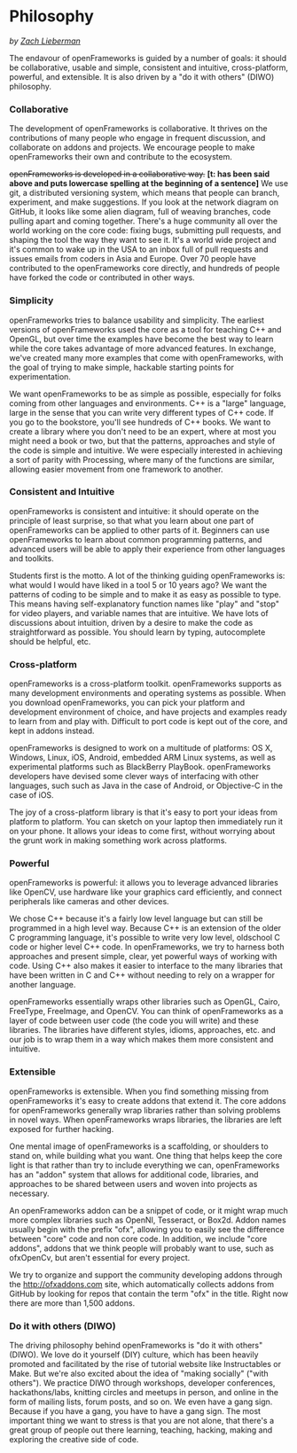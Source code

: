 # Philosophy

*by [Zach Lieberman](http://thesystemis.com)*

The endavour of openFrameworks is guided by a number of goals: it should be collaborative, usable and simple, consistent and intuitive, cross-platform, powerful, and extensible. It is also driven by a "do it with others" (DIWO) philosophy.

### Collaborative

The development of openFrameworks is collaborative. It thrives on the contributions of many people who engage in frequent discussion, and collaborate on addons and projects. We encourage people to make openFrameworks their own and contribute to the ecosystem.

~~openFrameworks is developed in a collaborative way.~~ **[t: has been said above and puts lowercase spelling at the beginning of a sentence]** We use git, a distributed versioning system, which means that people can branch, experiment, and make suggestions. If you look at the network diagram on GitHub, it looks like some alien diagram, full of weaving branches, code pulling apart and coming together. There's a huge community all over the world working on the core code: fixing bugs, submitting pull requests, and shaping the tool the way they want to see it. It's a world wide project and it's common to wake up in the USA to an inbox full of pull requests and issues emails from coders in Asia and Europe. Over 70 people have contributed to the openFrameworks core directly, and hundreds of people have forked the code or contributed in other ways.

### Simplicity

openFrameworks tries to balance usability and simplicity. The earliest versions of openFrameworks used the core as a tool for teaching C++ and OpenGL, but over time the examples have become the best way to learn while the core takes advantage of more advanced features. In exchange, we've created many more examples that come with openFrameworks, with the goal of trying to make simple, hackable starting points for experimentation.

We want openFrameworks to be as simple as possible, especially for folks coming from other languages and environments. C++ is a "large" language, large in the sense that you can write very different types of C++ code. If you go to the bookstore, you'll see hundreds of C++ books. We want to create a library where you don't need to be an expert, where at most you might need a book or two, but that the patterns, approaches and style of the code is simple and intuitive. We were especially interested in achieving a sort of parity with Processing, where many of the functions are similar, allowing easier movement from one framework to another.

### Consistent and Intuitive

openFrameworks is consistent and intuitive: it should operate on the principle of least surprise, so that what you learn about one part of openFrameworks can be applied to other parts of it. Beginners can use openFrameworks to learn about common programming patterns, and advanced users will be able to apply their experience from other languages and toolkits.

Students first is the motto. A lot of the thinking guiding openFrameworks is: what would I would have liked in a tool 5 or 10 years ago? We want the patterns of coding to be simple and to make it as easy as possible to type. This means having self-explanatory function names like "play" and "stop" for video players, and variable names that are intuitive. We have lots of discussions about intuition, driven by a desire to make the code as straightforward as possible. You should learn by typing, autocomplete should be helpful, etc.

### Cross-platform

openFrameworks is a cross-platform toolkit. openFrameworks supports as many development environments and operating systems as possible. When you download openFrameworks, you can pick your platform and development environment of choice, and have projects and examples ready to learn from and play with. Difficult to port code is kept out of the core, and kept in addons instead.

openFrameworks is designed to work on a multitude of platforms: OS X, Windows, Linux, iOS, Android, embedded ARM Linux systems, as well as experimental platforms such as BlackBerry PlayBook. openFrameworks developers have devised some clever ways of interfacing with other languages, such such as Java in the case of Android, or Objective-C in the case of iOS.

The joy of a cross-platform library is that it's easy to port your ideas from platform to platform. You can sketch on your laptop then immediately run it on your phone. It allows your ideas to come first, without worrying about the grunt work in making something work across platforms.

### Powerful

openFrameworks is powerful: it allows you to leverage advanced libraries like OpenCV, use hardware like your graphics card efficiently, and connect peripherals like cameras and other devices.

We chose C++ because it's a fairly low level language but can still be programmed in a high level way. Because C++ is an extension of the older C programming language, it's possible to write very low level, oldschool C code or higher level C++ code. In openFrameworks, we try to harness both approaches and present simple, clear, yet powerful ways of working with code. Using C++ also makes it easier to interface to the many libraries that have been written in C and C++ without needing to rely on a wrapper for another language.

openFrameworks essentially wraps other libraries such as OpenGL, Cairo, FreeType, FreeImage, and OpenCV. You can think of openFrameworks as a layer of code between user code (the code you will write) and these libraries. The libraries have different styles, idioms, approaches, etc. and our job is to wrap them in a way which makes them more consistent and intuitive.

### Extensible

openFrameworks is extensible. When you find something missing from openFrameworks it's easy to create addons that extend it. The core addons for openFrameworks generally wrap libraries rather than solving problems in novel ways. When openFrameworks wraps libraries, the libraries are left exposed for further hacking.

One mental image of openFrameworks is a scaffolding, or shoulders to stand on, while building what you want. One thing that helps keep the core light is that rather than try to include everything we can, openFrameworks has an "addon" system that allows for additional code, libraries, and approaches to be shared between users and woven into projects as necessary.

An openFrameworks addon can be a snippet of code, or it might wrap much more complex libraries such as OpenNI, Tesseract, or Box2d. Addon names usually begin with the prefix "ofx", allowing you to easily see the difference between "core" code and non core code. In addition, we include "core addons", addons that we think people will probably want to use, such as ofxOpenCv, but aren't essential for every project.

We try to organize and support the community developing addons through the http://ofxaddons.com site, which automatically collects addons from GitHub by looking for repos that contain the term "ofx" in the title. Right now there are more than 1,500 addons.

### Do it with others (DIWO)

The driving philosophy behind openFrameworks is "do it with others" (DIWO). We love do it yourself (DIY) culture, which has been heavily promoted and facilitated by the rise of tutorial website like Instructables or Make. But we're also excited about the idea of "making socially" ("with others"). We practice DIWO through workshops, developer conferences, hackathons/labs, knitting circles and meetups in person, and online in the form of mailing lists, forum posts, and so on. We even have a gang sign. Because if you have a gang, you have to have a gang sign. The most important thing we want to stress is that you are not alone, that there's a great group of people out there learning, teaching, hacking, making and exploring the creative side of code.

